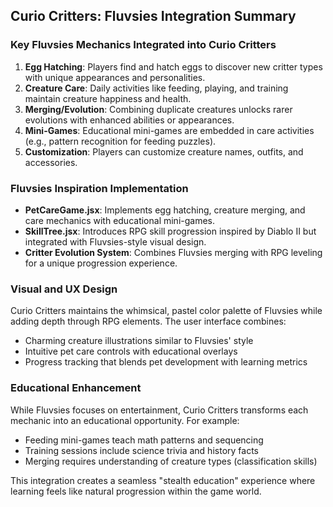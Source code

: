 

## Curio Critters: Fluvsies Integration Summary

### Key Fluvsies Mechanics Integrated into Curio Critters
1. **Egg Hatching**: Players find and hatch eggs to discover new critter types with unique appearances and personalities.
2. **Creature Care**: Daily activities like feeding, playing, and training maintain creature happiness and health.
3. **Merging/Evolution**: Combining duplicate creatures unlocks rarer evolutions with enhanced abilities or appearances.
4. **Mini-Games**: Educational mini-games are embedded in care activities (e.g., pattern recognition for feeding puzzles).
5. **Customization**: Players can customize creature names, outfits, and accessories.

### Fluvsies Inspiration Implementation
- **PetCareGame.jsx**: Implements egg hatching, creature merging, and care mechanics with educational mini-games.
- **SkillTree.jsx**: Introduces RPG skill progression inspired by Diablo II but integrated with Fluvsies-style visual design.
- **Critter Evolution System**: Combines Fluvsies merging with RPG leveling for a unique progression experience.

### Visual and UX Design
Curio Critters maintains the whimsical, pastel color palette of Fluvsies while adding depth through RPG elements. The user interface combines:
- Charming creature illustrations similar to Fluvsies' style
- Intuitive pet care controls with educational overlays
- Progress tracking that blends pet development with learning metrics

### Educational Enhancement
While Fluvsies focuses on entertainment, Curio Critters transforms each mechanic into an educational opportunity. For example:
- Feeding mini-games teach math patterns and sequencing
- Training sessions include science trivia and history facts
- Merging requires understanding of creature types (classification skills)

This integration creates a seamless "stealth education" experience where learning feels like natural progression within the game world.
